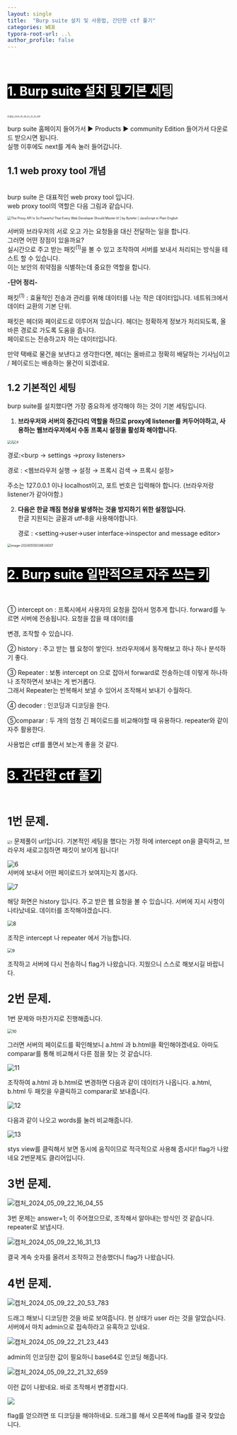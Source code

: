 ```yaml
---
layout: single
title:  "Burp suite 설치 및 사용법, 간단한 ctf 풀기"
categories: WEB
typora-root-url: ..\
author_profile: false
---
```


<br>

# <span style="background:#000000; color:#ffffff">1. Burp suite 설치 및 기본 세팅</span>

<br><img src="/images/2024-05-09-2/캡처_2024_05_09_22_32_55_991.png" alt="캡처_2024_05_09_22_32_55_991" style="zoom: 33%;" />

burp suite 홈페이지 들어가서 ▶ Products ▶ community Edition 들어가서 다운로드 받으시면 됩니다.   
실행 이후에도 next를 계속 눌러 들어갑니다.

## 1.1 web proxy tool 개념

<br>burp suite 은 대표적인 web proxy tool 입니다.   
web proxy tool의 역할은 다음 그림과 같습니다.

<img src="https://miro.medium.com/v2/resize:fit:1400/1*OrFHdkiN2RkFo9qfG39Q3w.png" alt="The Proxy API Is So Powerful That Every Web Developer Should Master It! |  by Bytefer | JavaScript in Plain English" style="zoom: 50%;" />

서버와 브라우저의 서로 오고 가는 요청들을 대신 전달하는 일을 합니다.  
그러면 어떤 장점이 있을까요?  
실시간으로 주고 받는 패킷<sup>(1)</sup>을 볼 수 있고 조작하여 서버를 보내서 처리되는 방식을 테스트 할 수 있습니다.  
이는 보안의 취약점을 식별하는데 중요한 역할을 합니다.



<span style= 'font-weight:bold'>-단어 정리-</span>

패킷<sup>(1)</sup> : 효율적인 전송과 관리를 위해 데이터를 나눈 작은 데이터입니다. 네트워크에서 데이터 교환의 기본 단위.

패킷은 헤더와 페이로드로 이루어져 있습니다. 헤더는 정확하게 정보가 처리되도록, 올바른 경로로 가도록 도움을 줍니다.   
페이로드는 전송하고자 하는 데이터입니다.  

만약 택배로 물건을 보낸다고 생각한다면, 헤더는 올바르고 정확히 배달하는 기사님이고 / 페이로드는 배송하는 물건이 되겠네요.



## 1.2 기본적인 세팅

burp suite를 설치했다면 가장 중요하게 생각해야 하는 것이 기본 세팅입니다.  

1. <span style='font-weight:bold'>브라우저와 서버의 중간다리 역할을 하므로 proxy에 listener를 켜두어야하고, 사용하는 웹브라우저에서 수동 프록시 설정을 활성화 해야합니다. </span>

<img src="/images/2024-05-09-2/2.PNG" alt="2" style="zoom: 50%;" /><img src="/images/2024-05-09-2/4.PNG" alt="4" style="zoom:50%;" />

경로:<burp → settings →proxy listeners>					

경로 : <웹브라우저 실행 → 설정 → 프록시 검색 → 프록시 설정>

주소는 127.0.0.1 이나 localhost이고,  포트 번호은 입력해야 합니다. (브라우저랑 listener가 같아야함.)



2. <span style='font-weight:bold'>다음은 한글 깨짐 현상을 발생하는 것을 방지하기 위한 설정입니다.</span>  
   한글 지원되는 글꼴과 utf-8을 사용해야합니다.  
   
   경로 : <setting→user→user interface→inspector and message editor>

<img src="/images/2024-05-09-2/image-20240510034634007.png" alt="image-20240510034634007" style="zoom:50%;" />

# <span style="background:#000000; color:#ffffff">2. Burp suite 일반적으로 자주 쓰는 키</span>

<br>

① intercept on : 프록시에서 사용자의 요청을 잡아서 멈추게 합니다.  forward를 누르면 서버에 전송됩니다. 요청을 잡을 때 데이터를 

변경, 조작할 수 있습니다.

② history : 주고 받는 웹 요청이 쌓인다. 브라우저에서 동작해보고 하나 하나 분석하기 좋다.

③ Repeater : 보통 intercept on 으로 잡아서 forward로 전송하는데 이렇게 하나하나 조작하면서 보내는 게 번거롭다.  
그래서 Repeater는 반복해서 보낼 수 있어서 조작해서 보내기 수월하다.

④ decoder : 인코딩과 디코딩을 한다.

⑤comparar : 두 개의 엄청 긴 페이로드를 비교해야할 때 유용하다. repeater와 같이 자주 활용한다.



사용법은 ctf를 풀면서 보는게 좋을 것 같다.



# <span style="background:#000000; color:#ffffff">3. 간단한 ctf 풀기</span>

<br>

## <span style='font-weight:bold; font-size:25px'>1번 문제.</span>

<img src="/images/2024-05-09-2/1.PNG" alt="1" style="zoom:50%;" />   
문제풀이 url입니다. 기본적인 세팅을 했다는 가정 하에 intercept on을 클릭하고, 브라우저 새로고침하면 패킷이 보이게 됩니다!



![6](/images/2024-05-09-2/6.PNG)  
서버에 보내서 어떤 페이로드가 보여지는지 봅시다.

![7](/images/2024-05-09-2/7-1715284218987-8.PNG)

해당 화면은 history 입니다. 주고 받은 웹 요청을 볼 수 있습니다. 서버에 지시 사항이 나타났네요. 데이터를 조작해야겠습니다.

<img src="/images/2024-05-09-2/8.PNG" alt="8" style="zoom:80%;" />

조작은 intercept 나 repeater 에서 가능합니다.

<img src="/images/2024-05-09-2/9.PNG" alt="9" style="zoom: 67%;" />

조작하고 서버에 다시 전송하니 flag가 나왔습니다. 지웠으니 스스로 해보시길 바랍니다.



## <span style='font-weight:bold; font-size:25px'>2번 문제.</span>

1번 문제와 마찬가지로 진행해줍니다.

<img src="/images/2024-05-09-2/10.PNG" alt="10" style="zoom: 67%;" />

그러면 서버의 페이로드를 확인해보니 a.html 과 b.html을 확인해야겠네요. 아마도 comparar를 통해 비교해서 다른 점을 찾는 것 같습니다.

![11](/images/2024-05-09-2/11.PNG)

조작하여 a.html 과 b.html로 변경하면 다음과 같이 데이터가 나옵니다.  a.html, b.html 두 패킷을 우클릭하고 comparar로 보내줍니다.

![12](/images/2024-05-09-2/12.PNG)

다음과 같이 나오고 words를 눌러 비교해줍니다.

![13](/images/2024-05-09-2/13.PNG)

stys view를 클릭해서 보면 동시에 움직이므로 적극적으로 사용해 줍시다! flag가 나왔네요 2번문제도 클리어입니다. 



## <span style='font-weight:bold; font-size:25px'>3번 문제.</span>

![캡처_2024_05_09_22_16_04_55](/images/2024-05-09-2/캡처_2024_05_09_22_16_04_55.png)

3번 문제는 answer=1; 이 주어졌으므로, 조작해서 알아내는 방식인 것 같습니다. repeater로 보냅시다.

![캡처_2024_05_09_22_16_31_13](/images/2024-05-09-2/캡처_2024_05_09_22_16_31_13.png)

결국 계속 숫자를 올려서 조작하고 전송했더니 flag가 나왔습니다.



## <span style='font-weight:bold; font-size:25px'>4번 문제.</span>

![캡처_2024_05_09_22_20_53_783](/images/2024-05-09-2/캡처_2024_05_09_22_20_53_783.png)

드래그 해보니 디코딩한 것을 바로 보여줍니다. 현 상태가 user 라는 것을 알았습니다. 서버에서 마치 admin으로 접속하라고 유혹하고 있네요.

![캡처_2024_05_09_22_21_23_443](/images/2024-05-09-2/캡처_2024_05_09_22_21_23_443-1715285882919-22.png)

admin의 인코딩한 값이 필요하니 base64로 인코딩 해줍니다.

![캡처_2024_05_09_22_21_32_659](/images/2024-05-09-2/캡처_2024_05_09_22_21_32_659-1715286006102-28.png)

이런 값이 나왔네요. 바로 조작해서 변경합시다.

![](/images/2024-05-09-2/캡처_2024_05_09_22_22_17_594.png)

flag를 얻으려면 또 디코딩을 해야하네요. 드래그를 해서 오른쪽에 flag를 결국 찾았습니다.

